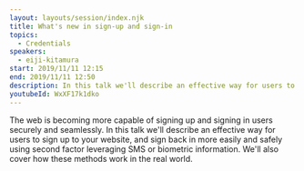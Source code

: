 ```yaml
---
layout: layouts/session/index.njk
title: What's new in sign-up and sign-in
topics:
  - Credentials
speakers:
  - eiji-kitamura
start: 2019/11/11 12:15
end: 2019/11/11 12:50
description: In this talk we'll describe an effective way for users to sign up to your website, and sign back in more easily and safely using second factor leveraging SMS or biometric information…
youtubeId: WxXF17k1dko
---
```


The web is becoming more capable of signing up and signing in users securely and seamlessly. In this talk we'll describe an effective way for users to sign up to your website, and sign back in more easily and safely using second factor leveraging SMS or biometric information. We'll also cover how these methods work in the real world.
